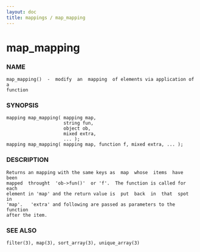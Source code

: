 ```yaml
---
layout: doc
title: mappings / map_mapping
---
```

# map_mapping

### NAME

    map_mapping()  -  modify  an  mapping  of elements via application of a
    function

### SYNOPSIS

    mapping map_mapping( mapping map,
                         string fun,
                         object ob,
                         mixed extra,
                         ... );
    mapping map_mapping( mapping map, function f, mixed extra, ... );

### DESCRIPTION

    Returns an mapping with the same keys as  map  whose  items  have  been
    mapped  throught  'ob->fun()'  or 'f'.  The function is called for each
    element in 'map' and the return value is  put  back  in  that  spot  in
    'map'.   'extra' and following are passed as parameters to the function
    after the item.

### SEE ALSO

    filter(3), map(3), sort_array(3), unique_array(3)

